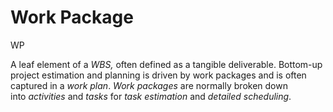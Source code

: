 # Work Package


WP

A leaf element of a *WBS,* often defined as a tangible deliverable.
Bottom-up project estimation and planning is driven by work packages and
is often captured in a *work plan*. *Work packages* are normally broken
down into *activities* and *tasks* for *task estimation* and *detailed
scheduling*.

